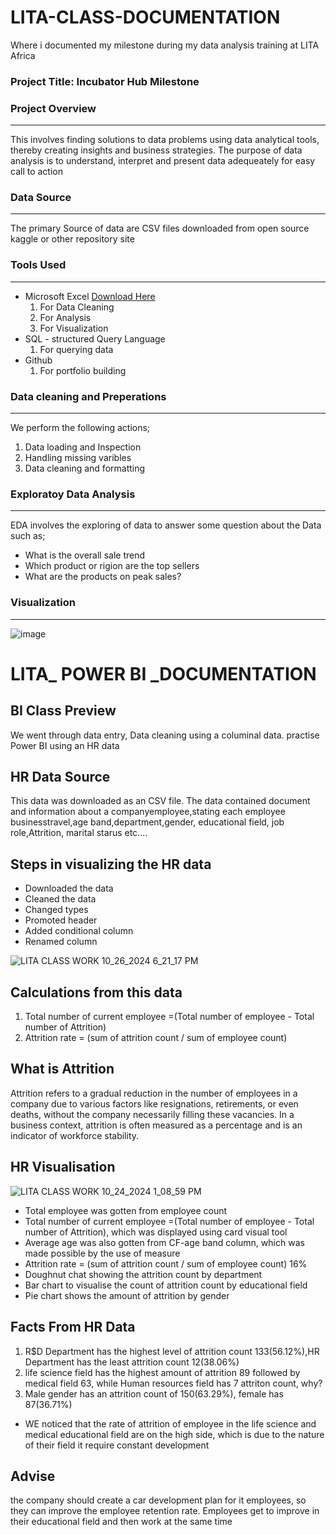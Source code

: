 # LITA-CLASS-DOCUMENTATION
Where i documented my milestone during my data analysis training at LITA Africa

### Project Title: Incubator Hub Milestone

### Project Overview
---
This involves finding solutions to data problems using data analytical tools, thereby creating insights and business strategies. The purpose of data analysis is to understand, interpret and present data adequeately for easy call to action

### Data Source
---
The primary Source of data are CSV files downloaded from open source kaggle  or other repository site

### Tools Used
---
- Microsoft Excel [Download Here](https://www.microsoft.com)
  1. For Data Cleaning
  2. For Analysis
  3. For Visualization
- SQL - structured Query Language
  1. For querying data
- Github
  1. For portfolio building

### Data cleaning and Preperations
---
We perform the following actions;
1. Data loading and Inspection
2. Handling missing varibles
3. Data cleaning and formatting

### Exploratoy Data Analysis
---
EDA involves the exploring of data to answer some question about the Data such as;
- What is the overall sale trend
-  Which product or rigion are the top sellers
- What are the products on peak sales?

### Visualization
---
![image](https://github.com/user-attachments/assets/71c485af-2b82-4bef-a9f7-451a566471c6)

# LITA_ POWER BI _DOCUMENTATION

BI Class Preview
---
We went through data entry, Data cleaning using a columinal data. practise Power BI using an HR data

HR Data Source
---
This data was  downloaded as an CSV file. The data contained document and information about a companyemployee,stating each employee businesstravel,age band,department,gender, educational field, job role,Attrition, marital starus etc....

Steps in visualizing the HR data
---
- Downloaded the data
- Cleaned the data
- Changed types
- Promoted header
- Added conditional column
- Renamed column

![LITA CLASS WORK 10_26_2024 6_21_17 PM](https://github.com/user-attachments/assets/2af358a4-659d-47ec-ac8e-743821afda6e)

Calculations from this data
---
1. Total number of current employee =(Total number of employee - Total number of Attrition)
2. Attrition rate = (sum of attrition  count / sum of employee count)

What is Attrition
---
Attrition refers to a gradual reduction in the number of employees in a company due to various factors like resignations, retirements, or even deaths, without the company necessarily filling these vacancies. In a business context, attrition is often measured as a percentage and is an indicator of workforce stability.

HR Visualisation
---
![LITA CLASS WORK 10_24_2024 1_08_59 PM](https://github.com/user-attachments/assets/ae6df4a6-4c85-4165-a349-7d27c0694d5a)

- Total employee was gotten from employee count
- Total number of current employee =(Total number of employee - Total number of Attrition), which was displayed using card visual tool
- Average age was also gotten from CF-age band column, which was made possible by the use of measure
-  Attrition rate = (sum of attrition  count / sum of employee count) 16%
-  Doughnut chat showing the attrition count by department
-  Bar chart to visualise the count of attrition count by educational field
-  Pie chart shows the amount of attrition by gender

Facts From HR Data
---
1. R$D  Department has the highest level of attrition count 133(56.12%),HR Department has the least attrition count 12(38.06%)
2. life science field has the highest amount of attrition 89 followed by medical field 63, while Human resources field has 7 attriton count, why?
3. Male gender has an attrition count of 150(63.29%), female has 87(36.71%)

- WE noticed that the rate of attrition of employee in the life science and medical educational field are on the high side, which is due to the nature of their field it require constant development

Advise
---
the company should create a car   development plan for it employees, so they can improve the employee retention rate. Employees get to improve in their educational field and then work at the same time




